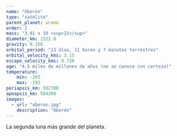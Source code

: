 ```yaml
---
name: "Oberón"
type: "satélite"
parent_planet: urano
order: 2
mass: "3.01 x 10 <sup>21</sup>"
diameter_km: 1522.8
gravity: 0.358
orbital_period: "13 días, 11 horas y 7 minutos terrestres"
orbital_velocity_kms: 3.15
escape_velocity_kms: 0.738
age: "4.5 miles de millones de años (no se conoce con certeza)"
temperature:
    min: -203
    max: -193
periapsis_km: 582700
apoapsis_km: 584300
images:
  - url: "oberon.jpg"
    description: "Oberón"
---
```


La segunda luna más grande del planeta.